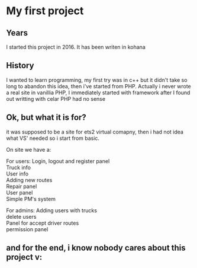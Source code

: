 # My first project

## Years

I started this project in 2016. It has been writen in kohana

##  History

I wanted to learn programming, my first try was in c++ but it didn't take so long to abandon this idea, then i've started from PHP.
Actually i never wrote a real site in vanillia PHP, I immediately started with framework after I found out writting with celar PHP had no sense

## Ok, but what it is for?

it was supposed to be a site for ets2 virtual comapny, then i had not idea what VS' needed so i start from basic.

On site we have a:

For users:
Login, logout and register panel <br/>
Truck info <br/>
User info <br/>
Adding new routes <br/>
Repair panel <br/>
User panel <br/>
Simple PM's system <br/>

For admins:
Adding users with trucks <br/>
delete users <br/>
Panel for accept driver routes <br/>
permission panel <br/>

## and for the end, i know nobody cares about this project v:


